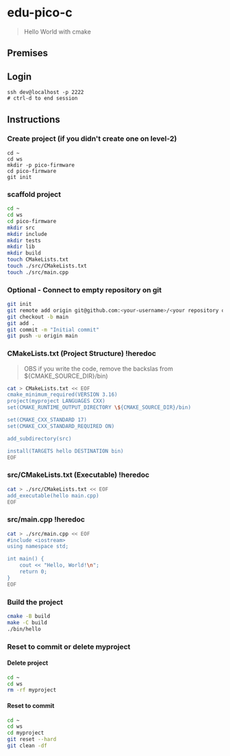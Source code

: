 # edu-pico-c

> Hello World with cmake

## Premises

## Login

```
ssh dev@localhost -p 2222
# ctrl-d to end session
```

## Instructions

### Create project (if you didn't create one on level-2)

```
cd ~
cd ws
mkdir -p pico-firmware
cd pico-firmware
git init
```

### scaffold project

```bash
cd ~
cd ws
cd pico-firmware
mkdir src
mkdir include
mkdir tests
mkdir lib
mkdir build
touch CMakeLists.txt
touch ./src/CMakeLists.txt
touch ./src/main.cpp
```

### Optional - Connect to empty repository on git

```bash
git init
git remote add origin git@github.com:<your-username>/<your repository on git>
git checkout -b main
git add .
git commit -m "Initial commit"
git push -u origin main
```

### CMakeLists.txt (Project Structure) !heredoc

> OBS if you write the code, remove the backslas from \${CMAKE_SOURCE_DIR}/bin)

```bash
cat > CMakeLists.txt << EOF
cmake_minimum_required(VERSION 3.16)
project(myproject LANGUAGES CXX)
set(CMAKE_RUNTIME_OUTPUT_DIRECTORY \${CMAKE_SOURCE_DIR}/bin)

set(CMAKE_CXX_STANDARD 17)
set(CMAKE_CXX_STANDARD_REQUIRED ON)

add_subdirectory(src)

install(TARGETS hello DESTINATION bin)
EOF
```

### src/CMakeLists.txt (Executable) !heredoc

```bash
cat > ./src/CMakeLists.txt << EOF
add_executable(hello main.cpp)
EOF
```

### src/main.cpp !heredoc

```bash
cat > ./src/main.cpp << EOF
#include <iostream>
using namespace std;

int main() {
    cout << "Hello, World!\n";
    return 0;
}
EOF
```

### Build the project

```bash
cmake -B build
make -C build
./bin/hello
```

### Reset to commit or delete myproject

#### Delete project
```bash
cd ~
cd ws
rm -rf myproject
```

#### Reset to commit
```bash
cd ~
cd ws
cd myproject
git reset --hard
git clean -df
```
